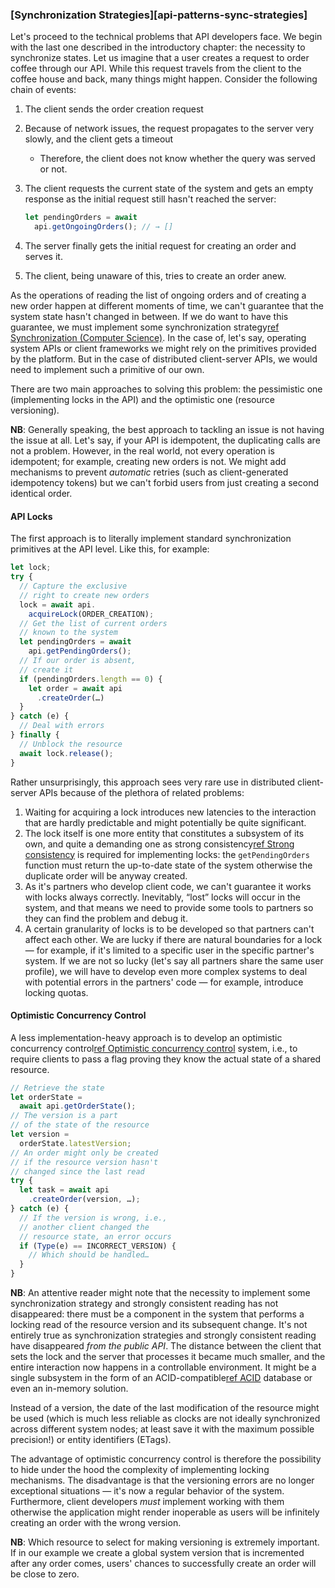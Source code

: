 ### [Synchronization Strategies][api-patterns-sync-strategies]

Let's proceed to the technical problems that API developers face. We begin with the last one described in the introductory chapter: the necessity to synchronize states. Let us imagine that a user creates a request to order coffee through our API. While this request travels from the client to the coffee house and back, many things might happen. Consider the following chain of events:

  1. The client sends the order creation request
  2. Because of network issues, the request propagates to the server very slowly, and the client gets a timeout
      * Therefore, the client does not know whether the query was served or not.
  3. The client requests the current state of the system and gets an empty response as the initial request still hasn't reached the server:

      ```typescript
      let pendingOrders = await 
        api.getOngoingOrders(); // → []
      ```

  4. The server finally gets the initial request for creating an order and serves it.
  5. The client, being unaware of this, tries to create an order anew.

As the operations of reading the list of ongoing orders and of creating a new order happen at different moments of time, we can't guarantee that the system state hasn't changed in between. If we do want to have this guarantee, we must implement some synchronization strategy[ref Synchronization (Computer Science)](https://en.wikipedia.org/wiki/Synchronization_(computer_science)). In the case of, let's say, operating system APIs or client frameworks we might rely on the primitives provided by the platform. But in the case of distributed client-server APIs, we would need to implement such a primitive of our own.

There are two main approaches to solving this problem: the pessimistic one (implementing locks in the API) and the optimistic one (resource versioning).

**NB**: Generally speaking, the best approach to tackling an issue is not having the issue at all. Let's say, if your API is idempotent, the duplicating calls are not a problem. However, in the real world, not every operation is idempotent; for example, creating new orders is not. We might add mechanisms to prevent *automatic* retries (such as client-generated idempotency tokens) but we can't forbid users from just creating a second identical order.

#### API Locks

The first approach is to literally implement standard synchronization primitives at the API level. Like this, for example:

```typescript
let lock;
try {
  // Capture the exclusive
  // right to create new orders
  lock = await api.
    acquireLock(ORDER_CREATION);
  // Get the list of current orders
  // known to the system
  let pendingOrders = await 
    api.getPendingOrders();
  // If our order is absent,
  // create it
  if (pendingOrders.length == 0) {
    let order = await api
      .createOrder(…)
  }
} catch (e) {
  // Deal with errors
} finally {
  // Unblock the resource
  await lock.release();
}
```

Rather unsurprisingly, this approach sees very rare use in distributed client-server APIs because of the plethora of related problems:

  1. Waiting for acquiring a lock introduces new latencies to the interaction that are hardly predictable and might potentially be quite significant.
  2. The lock itself is one more entity that constitutes a subsystem of its own, and quite a demanding one as strong consistency[ref Strong consistency](https://en.wikipedia.org/wiki/Strong_consistency) is required for implementing locks: the `getPendingOrders` function must return the up-to-date state of the system otherwise the duplicate order will be anyway created.
  3. As it's partners who develop client code, we can't guarantee it works with locks always correctly. Inevitably, “lost” locks will occur in the system, and that means we need to provide some tools to partners so they can find the problem and debug it.
  4. A certain granularity of locks is to be developed so that partners can't affect each other. We are lucky if there are natural boundaries for a lock — for example, if it's limited to a specific user in the specific partner's system. If we are not so lucky (let's say all partners share the same user profile), we will have to develop even more complex systems to deal with potential errors in the partners' code — for example, introduce locking quotas.

  #### Optimistic Concurrency Control

  A less implementation-heavy approach is to develop an optimistic concurrency control[ref Optimistic concurrency control](https://en.wikipedia.org/wiki/Optimistic_concurrency_control) system, i.e., to require clients to pass a flag proving they know the actual state of a shared resource.

```typescript
// Retrieve the state
let orderState = 
  await api.getOrderState();
// The version is a part
// of the state of the resource
let version = 
  orderState.latestVersion;
// An order might only be created
// if the resource version hasn't
// changed since the last read
try {
  let task = await api
    .createOrder(version, …);
} catch (e) {
  // If the version is wrong, i.e.,
  // another client changed the
  // resource state, an error occurs
  if (Type(e) == INCORRECT_VERSION) {
    // Which should be handled…
  }
}
```

**NB**: An attentive reader might note that the necessity to implement some synchronization strategy and strongly consistent reading has not disappeared: there must be a component in the system that performs a locking read of the resource version and its subsequent change. It's not entirely true as synchronization strategies and strongly consistent reading have disappeared *from the public API*. The distance between the client that sets the lock and the server that processes it became much smaller, and the entire interaction now happens in a controllable environment. It might be a single subsystem in the form of an ACID-compatible[ref ACID](https://en.wikipedia.org/wiki/ACID) database or even an in-memory solution.

Instead of a version, the date of the last modification of the resource might be used (which is much less reliable as clocks are not ideally synchronized across different system nodes; at least save it with the maximum possible precision!) or entity identifiers (ETags).

The advantage of optimistic concurrency control is therefore the possibility to hide under the hood the complexity of implementing locking mechanisms. The disadvantage is that the versioning errors are no longer exceptional situations — it's now a regular behavior of the system. Furthermore, client developers *must* implement working with them otherwise the application might render inoperable as users will be infinitely creating an order with the wrong version.

**NB**: Which resource to select for making versioning is extremely important. If in our example we create a global system version that is incremented after any order comes, users' chances to successfully create an order will be close to zero.